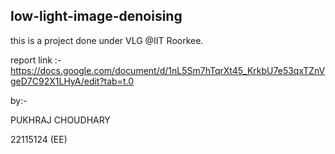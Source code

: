 ## low-light-image-denoising

this is a project done under VLG @IIT Roorkee.

report link :-
https://docs.google.com/document/d/1nL5Sm7hTqrXt45_KrkbU7e53qxTZnVgeD7C92X1LHyA/edit?tab=t.0



by:-

PUKHRAJ CHOUDHARY

22115124 (EE)
